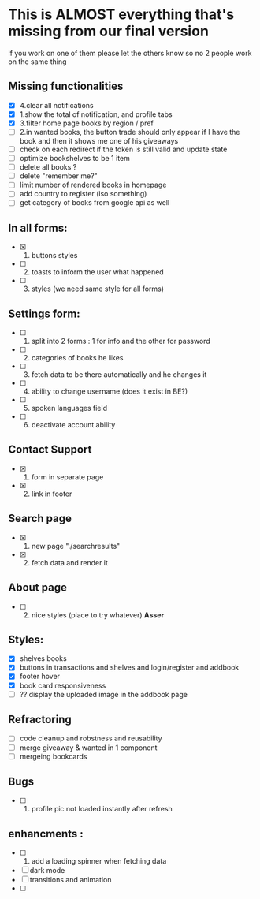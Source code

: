 # This is ALMOST everything that's missing from our final version 
if you work on one of them please let the others know so no 2 people work on the same thing

## Missing functionalities
- [x] 4.clear all notifications 
- [x] 1.show the total of notification, and profile tabs 
- [x] 3.filter home page books by region / pref
- [ ] 2.in wanted books, the button trade should only appear if I have the book and then it shows me one of his giveaways
- [ ] check on each redirect if the token is still valid and update state 
- [ ] optimize bookshelves to be 1 item
- [ ] delete all books ?
- [ ] delete "remember me?"
- [ ] limit number of rendered books in homepage 
- [ ] add country to register (iso something)
- [ ] get category of books from google api as well

## In all forms:
- [x] 1. buttons styles
- [ ] 2. toasts to inform the user what happened
- [ ] 3. styles (we need same style for all forms)


## Settings form: 
- [ ] 1. split into 2 forms : 1 for info and the other for password
- [ ] 2. categories of books he likes
- [ ] 3. fetch data to be there automatically and he changes it
- [ ] 4. ability to change username (does it exist in BE?)
- [ ] 5. spoken languages field 
- [ ] 6. deactivate account ability 
  
## Contact Support 
- [x] 1. form in separate page 
- [x] 2. link in footer 

## Search page
- [x] 1. new page "./searchresults"
- [x] 2. fetch data and render it 

## About page
- [ ] 2. nice styles (place to try whatever) **Asser**

## Styles: 
- [x] shelves books 
- [x] buttons in transactions and shelves and login/register and addbook 
- [x] footer hover 
- [x] book card responsiveness 
- [ ] ?? display the uploaded image in the addbook page

## Refractoring
- [ ] code cleanup and robstness and reusability
- [ ] merge giveaway & wanted in 1 component 
- [ ] mergeing bookcards 

## Bugs 
- [ ] 1. profile pic not loaded instantly after refresh
## enhancments : 
- [ ] 1. add a loading spinner when fetching data
- [ ] dark mode
- [ ] transitions and animation
- [ ] 